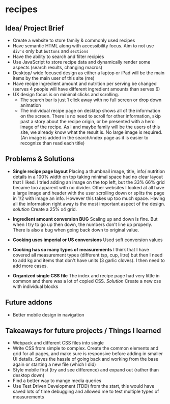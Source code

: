 # recipes
## Idea/ Project Brief
- Create a website to store family & commonly used recipes
- Have semantic HTML along with accessibility focus. Aim to not use `div's` only but `buttons` and `sections`
- Have the ability to search and filter recipies
- Use JavaScript to store recipe data and dynamically render some aspects (search results, changing macros)
- Desktop/ wide focused design as either a laptop or iPad will be the main items by the main user of this site (me)
- Have recipe ingredient amount and nutrition per serving be changed (serves 4 people will have different ingredient amounts than serves 6)
- UX design focus is on minimal clicks and scrolling. 
  - The search bar is just 1 click away with no full screen or drop down animation
  - The individual recipe page on desktop shows all of the information on the screen. There is no need to scroll for other information, skip past a story about the recipe origin, or be presented with a hero image of the recipe. As I and maybe family will be the users of this site, we already know what the result is. No large image is required. (An image is added in the search/index page as it is easier to recognize than read each title)

## Problems & Solutions
- **Single recipe page layout** Placing a thumbnail image, title, info/ nutrition details in a 100% width on top taking minimal space had no clear layout that I liked. I tried adding an image on the top left, but the 33% 66% grid became too apparent with no divider. Other websites I looked at all have a large image and header with the user scrolling down or splits the page in 1/2 with image an info. However this takes up too much space. Having all the information right away is the most important aspect of the design. *solution* Create a 25% x4 grid.
- **Ingredient amount conversion BUG** Scaling up and down is fine. But when I try to go up then down, the numbers don't line up properly. There is also a bug when going back down to original value. 
- **Cooking uses imperial or US conversions** Used soft conversion values
- **Cooking has so many types of measurements** I think that I have covered all measurement types (different tsp, cup, litre) but then I need to add kg and items that don't have units (3 garlic cloves). I then need to add more cases.

- **Organized single CSS file** The index and recipe page had very little in common and there was a lot of copied CSS. *Solution* Create a new css with individual blocks

## Future addons
- Better mobile design in navigation

## Takeaways for future projects / Things I learned
- Webpack and different CSS files into single
- Write CSS from simple to complex. Create the common elements and grid for all pages, and make sure is responsive before adding in smaller UI details. Saves the hassle of going back and working from the base again or starting a new file (which I did)
- Style mobile first (try and see difference) and expand out (rather than desktop down)
- Find a better way to mange media queries
- Use Test Driven Development (TDD) from the start, this would have saved lots of time debugging and allowed me to test multiple types of measurements